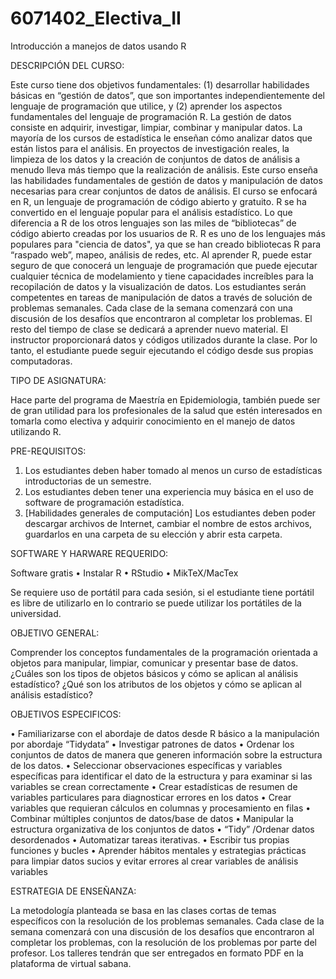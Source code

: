 # 6071402_Electiva_II
Introducción a manejos de datos usando R

DESCRIPCIÓN DEL CURSO:

Este curso tiene dos objetivos fundamentales: (1) desarrollar habilidades básicas en “gestión de datos”, que son importantes independientemente del lenguaje de programación que utilice, y (2) aprender los aspectos fundamentales del lenguaje de programación R.
La gestión de datos consiste en adquirir, investigar, limpiar, combinar y manipular datos. La mayoría de los cursos de estadística le enseñan cómo analizar datos que están listos para el análisis. En proyectos de investigación reales, la limpieza de los datos y la creación de conjuntos de datos de análisis a menudo lleva más tiempo que la realización de análisis. Este curso enseña las habilidades fundamentales de gestión de datos y manipulación de datos necesarias para crear conjuntos de datos de análisis.
El curso se enfocará en R, un lenguaje de programación de código abierto y gratuito. R se ha convertido en el lenguaje popular para el análisis estadístico. Lo que diferencia a R de los otros lenguajes son las miles de “bibliotecas” de código abierto creadas por los usuarios de R. R es uno de los lenguajes más populares para "ciencia de datos", ya que se han creado bibliotecas R para “raspado web”, mapeo, análisis de redes, etc. Al aprender R, puede estar seguro de que conocerá un lenguaje de programación que puede ejecutar cualquier técnica de modelamiento y tiene capacidades increíbles para la recopilación de datos y la visualización de datos.
Los estudiantes serán competentes en tareas de manipulación de datos a través de solución de problemas semanales. Cada clase de la semana comenzará con una discusión de los desafíos que encontraron al completar los problemas. El resto del tiempo de clase se dedicará a aprender nuevo material. El instructor proporcionará datos y códigos utilizados durante la clase. Por lo tanto, el estudiante puede seguir ejecutando el código desde sus propias computadoras.

TIPO DE ASIGNATURA:

Hace parte del programa de Maestría en Epidemiologia, también puede ser de gran utilidad para los profesionales de la salud que estén interesados en tomarla como electiva y adquirir conocimiento en el manejo de datos utilizando R.

PRE-REQUISITOS:
1. Los estudiantes deben haber tomado al menos un curso de estadísticas introductorias de un semestre.
2. Los estudiantes deben tener una experiencia muy básica en el uso de software de programación estadística.
3. [Habilidades generales de computación] Los estudiantes deben poder descargar archivos de Internet, cambiar el nombre de estos archivos, guardarlos en una carpeta de su elección y abrir esta carpeta.

SOFTWARE Y HARWARE REQUERIDO:

Software gratis
• Instalar R
• RStudio
• MikTeX/MacTex

Se requiere uso de portátil para cada sesión, si el estudiante tiene portátil es libre de utilizarlo en lo contrario se puede utilizar los portátiles de la universidad.

OBJETIVO GENERAL:

Comprender los conceptos fundamentales de la programación orientada a objetos para manipular, limpiar, comunicar y presentar base de datos.
¿Cuáles son los tipos de objetos básicos y cómo se aplican al análisis estadístico? 
¿Qué son los atributos de los objetos y cómo se aplican al análisis estadístico?

OBJETIVOS ESPECIFICOS:

• Familiarizarse con el abordaje de datos desde R básico a la manipulación por abordaje “Tidydata”
• Investigar patrones de datos
• Ordenar los conjuntos de datos de manera que generen información sobre la estructura de los datos.
• Seleccionar observaciones específicas y variables específicas para identificar el dato de la estructura y para examinar si las variables se crean correctamente
• Crear estadísticas de resumen de variables particulares para diagnosticar errores en los datos
• Crear variables que requieran cálculos en columnas y procesamiento en filas
• Combinar múltiples conjuntos de datos/base de datos
• Manipular la estructura organizativa de los conjuntos de datos
• “Tidy” /Ordenar datos desordenados
• Automatizar tareas iterativas.
• Escribir tus propias funciones y bucles
• Aprender hábitos mentales y estrategias prácticas para limpiar datos sucios y evitar errores al
crear variables de análisis variables

ESTRATEGIA DE ENSEÑANZA:

La metodología planteada se basa en las clases cortas de temas específicos con la resolución de los problemas semanales. 
Cada clase de la semana comenzará con una discusión de los desafíos que encontraron al completar los problemas, con la resolución de los problemas por parte del profesor. 
Los talleres tendrán que ser entregados en formato PDF en la plataforma de virtual sabana.

